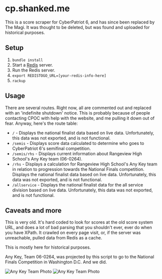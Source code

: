 # cp.shanked.me

This is a score scraper for CyberPatriot 6, and has since been replaced by The Magi. It was thought to be deleted, but was found and uploaded for historical purposes.

## Setup

1. ````bundle install````
2. Start a [Redis](http://redis.io) server.
3. Run the Redis server.
4. ````export REDISTOGO_URL=[your-redis-info-here]````
5. ````rackup````

## Usage

There are several routes. Right now, all are commented out and replaced with an 'indefinite shutdown' notice. This is probably because of people contacting CPOC with help with the website, and me pulling it down out of fear. Anyway, here's the route table:

* ````/```` - Displays the national finalist data based on live data. Unfortunately, this data was not exported, and is not functional.
* ````/semis```` - Displays score data calculated to determine who goes to CyberPatriot 6's semifinal competition.
* ````/semis/rhs```` - Displays current information about Rangeview High School's Any Key team (06-0264).
* ````/rhs```` - Displays a calculation for Rangeview High School's Any Key team in relation to progression towards the National Finals competition. Displays the national finalist data based on live data. Unfortunately, this data was not exported, and is not functional.
* ````/allservice```` - Displays the national finalist data for the all service division based on live data. Unfortunately, this data was not exported, and is not functional.

## Caveats and more

This is very old. It's hard coded to look for scores at the old score system URL, and does a lot of bad parsing that you shouldn't ever, ever do when you have XPath. It crawled on every page visit, or, if the server was unreachable, pulled data from Redis as a cache.

This is mostly here for historical purposes.

Any Key, Team 06-0264, was projected by this script to go to the National Finals Competition in Washington D.C. And we did.

![Any Key Team Photo](http://puu.sh/cWZQ8/8edd210b0d.jpeg)
![Any Key Team Photo](http://puu.sh/cWZOL/6b2b6df095.jpg)
